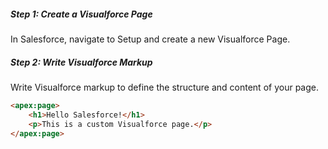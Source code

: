 ##### Step 1: Create a Visualforce Page
In Salesforce, navigate to Setup and create a new Visualforce Page.

##### Step 2: Write Visualforce Markup
Write Visualforce markup to define the structure and content of your page.

```html
<apex:page>
    <h1>Hello Salesforce!</h1>
    <p>This is a custom Visualforce page.</p>
</apex:page>
